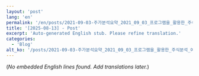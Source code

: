 ```yaml
---
layout: 'post'
lang: 'en'
permalink: '/en/posts/2021-09-03-주가분석요약_2021_09_03_프로그램을_활용한_주식분석_예상결과_18_25_03/'
title: '[2025-08-13] - Post'
excerpt: 'Auto-generated English stub. Please refine translation.'
categories:
  - 'Blog'
alt_ko: '/posts/2021-09-03-주가분석요약_2021_09_03_프로그램을_활용한_주식분석_예상결과_18_25_03/'
---
```


(*No embedded English lines found. Add translations later.*)
